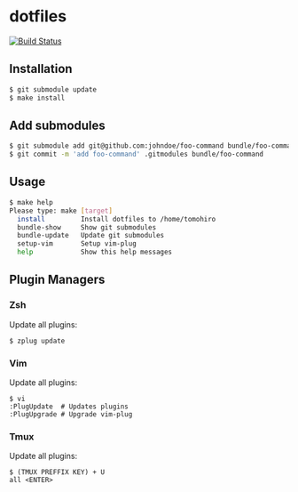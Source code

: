 dotfiles
================================================================================

[![Build Status](https://img.shields.io/travis/com/tomohiro/dotfiles.svg?style=flat-square)](https://travis-ci.com/tomohiro/dotfiles)


Installation
--------------------------------------------------------------------------------

```sh
$ git submodule update
$ make install
```


Add submodules
--------------------------------------------------------------------------------

```sh
$ git submodule add git@github.com:johndoe/foo-command bundle/foo-command
$ git commit -m 'add foo-command' .gitmodules bundle/foo-command
```


Usage
--------------------------------------------------------------------------------

```sh
$ make help
Please type: make [target]
  install         Install dotfiles to /home/tomohiro
  bundle-show     Show git submodules
  bundle-update   Update git submodules
  setup-vim       Setup vim-plug
  help            Show this help messages
```


Plugin Managers
--------------------------------------------------------------------------------

### Zsh

Update all plugins:

```
$ zplug update
```

### Vim

Update all plugins:

```
$ vi
:PlugUpdate  # Updates plugins
:PlugUpgrade # Upgrade vim-plug
```

### Tmux

Update all plugins:

```
$ (TMUX PREFFIX KEY) + U
all <ENTER>
```
